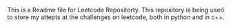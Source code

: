 This is a Readme file for Leetcode Repositorty. 
This repository is being used to store my attepts at the challenges on leetcode, both in python and in c++.
